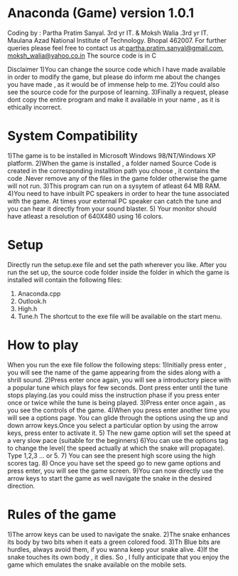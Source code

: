 # Anaconda (Game) version 1.0.1


Coding by : Partha Pratim Sanyal. 3rd yr IT.
                      &
            Moksh Walia .3rd yr IT.
Maulana Azad National Institute of Technology. Bhopal 462007.
For further queries please feel  free to contact us at:partha.pratim.sanyal@gmail.com, moksh_walia@yahoo.co.in 
The source code is in C                                                       

Disclaimer
1)You can change the source code which I have made available in order to modify the game, but please do inform me about the changes you have made , as it would be of immense help to me. 
2)You could also see the source code for the purpose of learning.
3)Finally a request, please dont copy the entire program and make it available in your name , as it is ethically incorrect.

# System Compatibility
1)The game is to be installed in Microsoft Windows 98/NT/Windows XP platform.
2)When the game is installed , a folder named Source Code is created in the corresponding installtion path you choose , it contains the code .Never remove any of the files in the game folder otherwise the game will not run.
3)This program can run on a sysytem of atleast 64 MB RAM.
4)You need to have inbuilt PC speakers in order to hear the tune associated with the game. At times your external PC speaker can catch the tune and you can hear it directly from your sound blaster.
5) Your monitor should have atleast a resolution of 640X480 using 16 colors.


# Setup
Directly run the setup.exe file and set the path wherever you like.
After you run the set up, the source code folder inside the folder in which the game is installed will contain the following files:
1) Anaconda.cpp
2) Outlook.h
3) High.h
4) Tune.h
The shortcut to the exe file will be available on the start menu.

# How to play
When you run the exe file follow the following steps:
1)Initially press enter , you will see the name of the game appearing from the sides along with a shrill sound.
2)Press enter once again, you will see a introductory piece with a popular tune which plays for few seconds. Dont press enter until the tune stops playing.(as you could miss the instruction phase if you press enter once or twice while the tune is being played.
3)Press enter once again , as you see the controls of the game.
4)When you press enter another time you will see a options page. You can glide through the options using the up and down arrow keys.Once you select a particular option by using the arrow keys, press enter to activate it.
5) The new game option will set the speed at a very slow pace (suitable for the beginners)
6)You can use the options tag to change the level( the speed actually at which the snake will propagate). Type 1,2,3 ... or 5.
7) You can see the present high score using the high scores tag.
8) Once you have set the speed go to new game options and press enter, you will see the game screen.
9)You can now directly use the arrow keys to start the game as well navigate the snake in the desired direction.


# Rules of the game
1)The arrow keys can be used to navigate the snake.
2)The snake enhances its body by two bits when it eats a green colored food.
3)Th Blue bits are hurdles, always avoid them, if you wanna keep your snake alive.
4)If the snake touches its own body , it dies.
So , I fully anticipate that you enjoy the game which emulates the snake available on the mobile sets.

